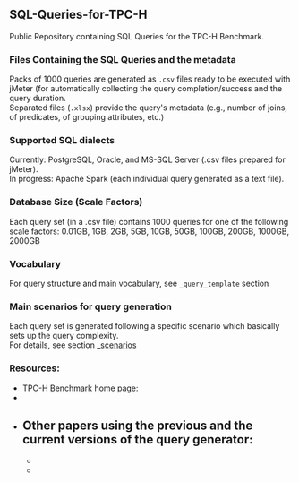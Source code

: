 ## SQL-Queries-for-TPC-H
Public Repository containing SQL Queries for the TPC-H Benchmark.

### Files Containing the SQL Queries and the metadata
Packs of 1000 queries are generated as `.csv` files ready to be executed with jMeter (for automatically collecting the query completion/success and the query duration.<br>
Separated files (`.xlsx`) provide the query's metadata (e.g., number of joins, of predicates, of grouping attributes, etc.)

### Supported SQL dialects
Currently: PostgreSQL, Oracle, and MS-SQL Server (.csv files prepared for jMeter). <br>
In progress: Apache Spark (each individual query generated as a text file).

### Database Size (Scale Factors)
Each query set (in a .csv file) contains 1000 queries for one of the following scale factors: 0.01GB, 1GB, 2GB, 5GB, 10GB, 50GB, 100GB, 200GB, 1000GB, 2000GB 

### Vocabulary
For query structure and main vocabulary, see `_query_template` section

### Main scenarios for query generation
Each query set is generated following a specific scenario which basically sets up the query complexity.<br>
For details, see section [_scenarios](https://1drv.ms/v/s!AgPvmBEDzTOSitoIaNVx3kQboMWJWA?e=AauM6b)

### Resources:

* TPC-H Benchmark home page:
* 
* Other papers using the previous and the current versions of the query generator:
  -
  -
  -
  
